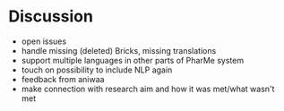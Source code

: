 # Discussion

- open issues
- handle missing (deleted) Bricks, missing translations
- support multiple languages in other parts of PharMe system
- touch on possibility to include NLP again
- feedback from aniwaa
- make connection with research aim and how it was met/what wasn't met
